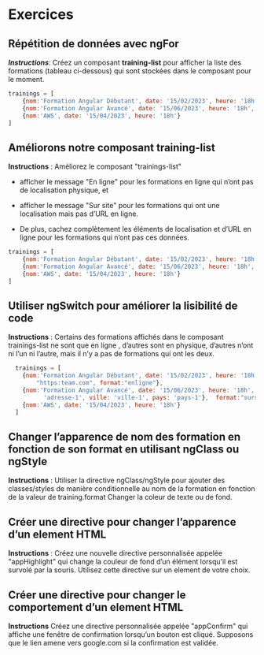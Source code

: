 # Exercices

## Répétition de données avec ngFor

***Instructions***: Créez un composant **training-list** pour afficher
la liste des formations (tableau ci-dessous) qui sont stockées dans le
composant pour le moment.

``` js
trainings = [
    {nom:'Formation Angular Débutant', date: '15/02/2023', heure: '18h', url:"https:team.com"},
    {nom:'Formation Angular Avancé', date: '15/06/2023', heure: '18h', lieu: {adresse: 'adresse-1', ville: 'ville-1', pays: 'pays-1'}},
    {nom:'AWS', date: '15/04/2023', heure: '18h'}
]
```

## Améliorons notre composant training-list

**Instructions** : Améliorez le composant "trainings-list"

  - afficher le message "En ligne" pour les formations en ligne qui
    n’ont pas de localisation physique, et

  - afficher le message "Sur site" pour les formations qui ont une
    localisation mais pas d’URL en ligne.

  - De plus, cachez complètement les éléments de localisation et d’URL
    en ligne pour les formations qui n’ont pas ces données.

<!-- end list -->

``` js
trainings = [
    {nom:'Formation Angular Débutant', date: '15/02/2023', heure: '18h', url:"https:team.com"},
    {nom:'Formation Angular Avancé', date: '15/06/2023', heure: '18h', lieu: {adresse: 'adresse-1', ville: 'ville-1', pays: 'pays-1'}},
    {nom:'AWS', date: '15/04/2023', heure: '18h'}
]
```

## Utiliser ngSwitch pour améliorer la lisibilité de code

**Instructions** : Certains des formations affichés dans le composant
trainings-list ne sont que en ligne , d’autres sont en physique,
d’autres n’ont ni l’un ni l’autre, mais il n’y a pas de formations qui
ont les deux.

``` js
  trainings = [
    {nom:'Formation Angular Débutant', date: '15/02/2023', heure: '18h', url:
        "https:team.com", format:"enligne"},
    {nom:'Formation Angular Avancé', date: '15/06/2023', heure: '18h', lieu: {adresse:
          'adresse-1', ville: 'ville-1', pays: 'pays-1'},  format:"sursite"},
    {nom:'AWS', date: '15/04/2023', heure: '18h'}
  ]
```

## Changer l’apparence de nom des formation en fonction de son format en utilisant ngClass ou ngStyle

**Instructions** : Utiliser la directive ngClass/ngStyle pour ajouter
des classes/styles de manière conditionnelle au nom de la formation en
fonction de la valeur de training.format Changer la coleur de texte ou
de fond.

## Créer une directive pour changer l’apparence d’un element HTML

**Instructions** : Créez une nouvelle directive personnalisée appelée
"appHighlight" qui change la couleur de fond d’un élément lorsqu’il est
survolé par la souris. Utilisez cette directive sur un element de votre
choix.

## Créer une directive pour changer le comportement d’un element HTML

**Instructions** Créez une directive personnalisée appelée "appConfirm"
qui affiche une fenêtre de confirmation lorsqu’un bouton est cliqué.
Supposons que le lien amene vers google.com si la confirmation est
validée.
